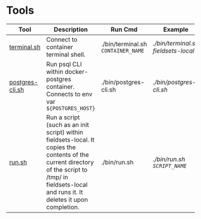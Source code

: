 # Tools

| Tool  | Description | Run Cmd | Example |
| ----- | ----------- | ------- | ------- |
| [terminal.sh](./bin/terminal.sh) | Connect to container terminal shell. | ./bin/terminal.sh `CONTAINER_NAME` | *./bin/terminal.sh fieldsets-local* |
| [postgres-cli.sh](./bin/postgres-cli.sh) | Run psql CLI within docker-postgres container. Connects to env var `${POSTGRES_HOST}` | ./bin/postgres-cli.sh | *./bin/postgres-cli.sh* |
| [run.sh](./bin/run.sh) | Run a script (such as an init script) within fieldsets-local. It copies the contents of the current directory of the script to /tmp/ in fieldsets-local and runs it. It deletes it upon completion.| ./bin/run.sh | *./bin/run.sh `SCRIPT_NAME`* |